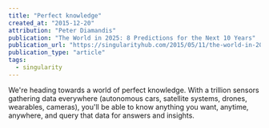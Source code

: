 ```yaml
---
title: "Perfect knowledge"
created_at: "2015-12-20"
attribution: "Peter Diamandis"
publication: "The World in 2025: 8 Predictions for the Next 10 Years"
publication_url: "https://singularityhub.com/2015/05/11/the-world-in-2025-8-predictions-for-the-next-10-years/"
publication_type: "article"
tags:
  - singularity
---
```


 We're heading towards a world of perfect knowledge. With a trillion sensors gathering data everywhere (autonomous cars, satellite systems, drones, wearables, cameras), you'll be able to know anything you want, anytime, anywhere, and query that data for answers and insights.
